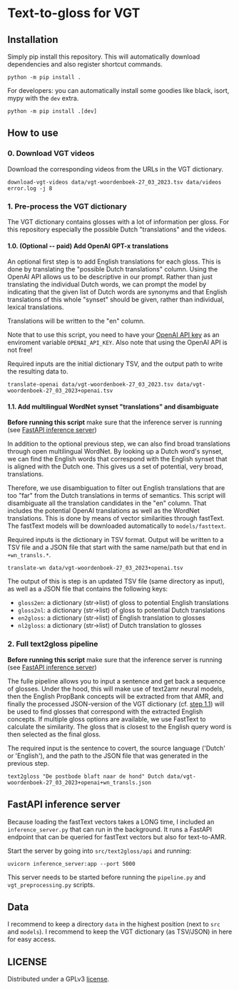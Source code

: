 # Text-to-gloss for VGT

## Installation

Simply pip install this repository. This will automatically download dependencies and also register shortcut commands.

```shell
python -m pip install .
```

For developers: you can automatically install some goodies like black, isort, mypy with the `dev` extra.

```shell
python -m pip install .[dev]
```


## How to use

### 0. Download VGT videos

Download the corresponding videos from the URLs in the VGT dictionary.

```shell
download-vgt-videos data/vgt-woordenboek-27_03_2023.tsv data/videos error.log -j 8
```


### 1. Pre-process the VGT dictionary

The VGT dictionary contains glosses with a lot of information per gloss. For this repository especially the possible
Dutch "translations" and the videos.

#### 1.0. (Optional -- paid) Add OpenAI GPT-x translations

An optional first step is to add English translations for each gloss. This is done by translating the "possible Dutch
translations" column. Using the OpenAI API allows us to be descriptive in our prompt. Rather than just translating the
individual Dutch words, we can prompt the model by indicating that the given list of Dutch words are synonyms and that
English translations of this whole "synset" should be given, rather than individual, lexical translations.

Translations will be written to the "en" column.

Note that to use this script, you need to have your [OpenAI API key](https://platform.openai.com/account/api-keys) as
an enviroment variable `OPENAI_API_KEY`. Also note that using the OpenAI API is not free!

Required inputs are the initial dictionary TSV, and the output path to write the resulting data to.

```shell
translate-openai data/vgt-woordenboek-27_03_2023.tsv data/vgt-woordenboek-27_03_2023+openai.tsv
```

#### 1.1. Add multilingual WordNet synset "translations" and disambiguate

**Before running this script** make sure that the inference server is running (see 
[FastAPI inference server](#fastapi-inference-server))

In addition to the optional previous step, we can also find broad translations through open multilingual WordNet. By
looking up a Dutch word's synset, we can find the English words that correspond with the English synset that is aligned
with the Dutch one. This gives us a set of potential, very broad, translations.

Therefore, we use disambiguation to filter out English translations that are too "far" from the Dutch translations in
terms of semantics. This script will disambiguate all the translation candidates in the "en" column. That includes the
potential OpenAI translations as well as the WordNet translations. This is done by means of vector similarities through
fastText. The fastText models will be downloaded automatically to `models/fasttext`.

Required inputs is the dictionary in TSV format. Output will be written to a TSV file and a JSON file that
start with the same name/path but that end in `+wn_transls.*`.

```shell
translate-wn data/vgt-woordenboek-27_03_2023+openai.tsv
```

The output of this is step is an updated TSV file (same directory as input), as well as a JSON file that contains the 
following keys:

- `gloss2en`: a dictionary (str->list) of gloss to potential English translations
- `gloss2nl`: a dictionary (str->list) of gloss to potential Dutch translations
- `en2gloss`: a dictionary (str->list) of English translation to glosses
- `nl2gloss`: a dictionary (str->list) of Dutch translation to glosses


### 2. Full text2gloss pipeline

**Before running this script** make sure that the inference server is running (see 
[FastAPI inference server](#fastapi-inference-server))

The fulle pipeline allows you to input a sentence and get back a sequence of glosses. Under the hood, this will
make use of text2amr neural models, then the English PropBank concepts will be extracted from that AMR,
and finally the processed JSON-version of the VGT dictionary (cf. 
[step 1.1](#11-add-multilingual-wordnet-synset-translations-and-disambiguate)) will be used to find glosses that
correspond with the extracted English concepts. If multiple gloss options are available, we use FastText to calculate
the similarity. The gloss that is closest to the English query word is then selected as the final gloss.

The required input is the sentence to covert, the source language ('Dutch' or 'English'), and the path to the JSON file
that was generated in the previous step.

```shell
text2gloss "De postbode blaft naar de hond" Dutch data/vgt-woordenboek-27_03_2023+openai+wn_transls.json
```


## FastAPI inference server

Because loading the fastText vectors takes a LONG time, I included an `inference_server.py` that can run in the background.
It runs a FastAPI endpoint that can be queried for fastText vectors but also for text-to-AMR.

Start the server by going into `src/text2gloss/api` and running:

```shell
uvicorn inference_server:app --port 5000
```

This server needs to be started before running the `pipeline.py` and `vgt_preprocessing.py` scripts.

## Data

I recommend to keep a directory `data` in the highest position (next to `src` and `models`). I recommend to keep the
VGT dictionary (as TSV/JSON) in here for easy access.

## LICENSE

Distributed under a GPLv3 [license](LICENSE).
